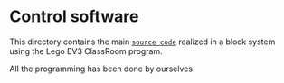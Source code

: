 Control software
====

This directory contains the main [`source code`](https://github.com/csvprobotica/HypeTech/blob/main/src/HypeTech.lmsp) realized in a block system using the Lego EV3 ClassRoom program.

All the programming has been done by ourselves.
